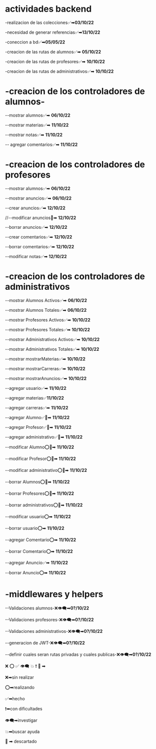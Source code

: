 # **actividades backend**

-realizacion de las colecciones✅➡**03/10/22**

-necesidad de generar referencias✅➡**13/10/22**

-coneccion a bd✅➡**05/05/22**

-creacion de las rutas de alumnos✅➡ **05/10/22**

-creacion de las rutas de profesores✅➡ **10/10/22**

-creacion de las rutas de administrativos✅➡ **10/10/22**


# **-creacion de los controladores de alumnos-** 

--mostrar alumnos✅➡ **06/10/22** 

--mostrar materias✅➡ **11/10/22** 

--mostrar notas✅➡ **11/10/22** 

-- agregar comentarios✅➡ **11/10/22** 


# **-creacion de los controladores de profesores**

--mostrar alumnos✅➡ **06/10/22**  

--mostrar anuncios✅➡ **06/10/22**  

--crear anuncios✅➡ **12/10/22**  

//--modificar anuncios🚫➡ **12/10/22**  

--borrar anuncios✅➡ **12/10/22**  

--crear comentarios✅➡ **12/10/22**  

--borrar comentarios✅➡ **12/10/22**  

--modificar notas✅➡ **12/10/22**  



# **-creacion de los controladores de administrativos**

--mostrar Alumnos Activos✅➡ **06/10/22**

--mostrar Alumnos Totales✅➡ **06/10/22**

--mostrar Profesores Activos✅➡ **10/10/22**

--mostrar Profesores Totales✅➡ **10/10/22**

--mostrar Administrativos Activos✅➡ **10/10/22**

--mostrar Administrativos Totales✅➡ **10/10/22**

--mostrar mostrarMaterias✅➡ **10/10/22**

--mostrar mostrarCarreras✅➡ **10/10/22**

--mostrar mostrarAnuncios✅➡ **10/10/22**

--agregar usuario✅➡ **11/10/22**

--agregar materias✅**11/10/22**

--agregar carreras✅➡ **11/10/22**

--agregar Alumno✅🚫➡ **11/10/22**

--agregar Profesor✅🚫➡ **11/10/22**

--agregar administrativo✅🚫➡ **11/10/22**

--modificar Alumno⭕🚫➡ **11/10/22**

--modificar Profesor⭕🚫➡ **11/10/22**

--modificar administrativo⭕🚫➡ **11/10/22**

--borrar Alumnos⭕🚫➡ **11/10/22**

--borrar Profesores⭕🚫➡ **11/10/22**

--borrar administrativos⭕🚫➡ **11/10/22**

--modificar usuario⭕➡ **11/10/22**

--borrar usuario⭕➡ **11/10/22**

--agregar Comentario⭕➡ **11/10/22**

--borrar Comentario⭕➡ **11/10/22**

--agregar Anuncio✅➡ **11/10/22**

--borrar Anuncio⭕➡ **11/10/22**

# **-middlewares y helpers**

--Validaciones alumnos-❌👁‍🗨➡**0?/10/22** 

--Validaciones profesores-❌👁‍🗨➡**0?/10/22**

--Validaciones administrativos-❌👁‍🗨➡**0?/10/22**

--generacion de JWT-❌👁‍🗨➡**0?/10/22**

--definir cuales seran rutas privadas y cuales publicas-❌👁‍🗨➡**0?/10/22**


❌ ⭕ ✅ 👁‍🗨 💥 ❗ 🚫 ➡




❌➡sin realizar

⭕➡realizando

✅➡hecho

❗➡con dificultades

👁‍🗨➡investigar

💥➡buscar ayuda

🚫 ➡ descartado

